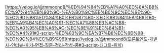 [https://velog.io/@tmmoond8/%ED%94%84%EB%A1%A0%ED%8A%B8%EC%97%94%EB%93%9C-%EA%B0%9C%EB%B0%9C%EC%9E%90-%EC%9D%B8%ED%84%B0%EB%B7%B0-%ED%9B%84%EA%B8%B0-%EB%A9%B4%EC%A0%91-%EC%A7%88%EB%AC%B8-%EC%A0%95%EB%A6%AC-%EC%9E%91%EC%84%B1-%EC%A4%91#3-script-%ED%83%9C%EA%B7%B8%EC%9D%98-%EC%9C%84%EC%B9%98](https://velog.io/@tmmoond8/프론트엔드-개발자-인터뷰-후기-면접-질문-정리-작성-중#3-script-태그의-위치)

